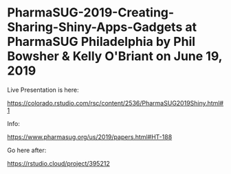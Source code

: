 # PharmaSUG-2019-Creating-Sharing-Shiny-Apps-Gadgets at PharmaSUG Philadelphia by Phil Bowsher & Kelly O'Briant on June 19, 2019

Live Presentation is here:

https://colorado.rstudio.com/rsc/content/2536/PharmaSUG2019Shiny.html#1

Info:

https://www.pharmasug.org/us/2019/papers.html#HT-188

Go here after:

https://rstudio.cloud/project/395212